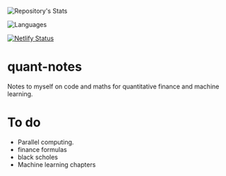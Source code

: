 
![Repository's Stats](https://github-readme-stats.vercel.app/api?username=Your_GitHub_Username&show_icons=true)

![Languages](https://github-readme-stats.vercel.app/api/top-langs/?username=Your_GitHub_Username&theme=blue-green)

[![Netlify Status](https://api.netlify.com/api/v1/badges/cb3c5097-90ad-4cf9-ae6b-68963879ae4c/deploy-status)](https://app.netlify.com/sites/leeutjie/deploys)

# quant-notes
Notes to myself on code and maths for quantitative finance and machine learning.

# To do 

- Parallel computing.
- finance formulas
- black scholes
- Machine learning chapters